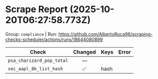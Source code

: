 # Scrape Report (2025-10-20T06:27:58.773Z)

Group: `compliance`  |  Run: https://github.com/AlbertoRoca96/scraping-checks-scheduler/actions/runs/18644080899

| Check | Changed | Keys | Error |
|---|:---:|:--|:--|
| `psa_charizard_pop_total` | — |  |  |
| `sec_aapl_8k_list_hash` | ✅ | hash |  |
